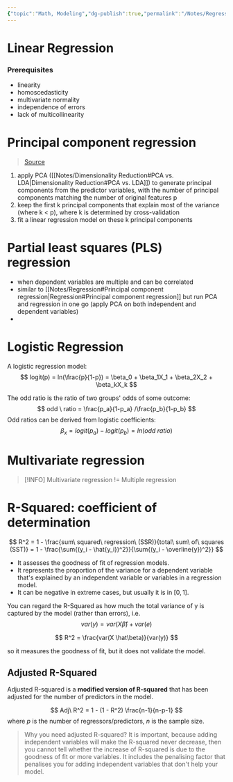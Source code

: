 ```yaml
---
{"topic":"Math, Modeling","dg-publish":true,"permalink":"/Notes/Regression/","dgPassFrontmatter":true,"noteIcon":""}
---
```


# Linear Regression
### Prerequisites
- linearity 
- homoscedasticity
- multivariate normality
- independence of errors
- lack of multicollinearity

# Principal component regression
> [Source](https://towardsdatascience.com/principal-component-regression-clearly-explained-and-implemented-608471530a2f)
1. apply PCA ([[Notes/Dimensionality Reduction#PCA vs. LDA\|Dimensionality Reduction#PCA vs. LDA]]) to generate principal components from the predictor variables, with the number of principal components matching the number of original features p
2. keep the first k principal components that explain most of the variance (where k < p), where k is determined by cross-validation
3. fit a linear regression model on these k principal components
# Partial least squares (PLS) regression
- when dependent variables are multiple and can be correlated
- similar to [[Notes/Regression#Principal component regression\|Regression#Principal component regression]] but run PCA and regression in one go (apply PCA on both independent and dependent variables)
- 
# Logistic Regression

A logistic regression model:
$$
logit(p) = ln(\frac{p}{1-p}) = \beta_0 + \beta_1X_1 + \beta_2X_2 + \beta_kX_k
$$
 
 The odd ratio is the ratio of two groups' odds of some outcome:
$$
odd \ ratio = \frac{p_a}{1-p_a} /\frac{p_b}{1-p_b}
$$ 
Odd ratios can be derived from logistic coefficients:
$$
\beta_x = logit(p_a) - logit(p_b) = ln(odd \ ratio)
$$


# Multivariate regression
> [!INFO]
> Multivariate regression != Multiple regression



# R-Squared: coefficient of determination
$$
R^2 = 1 - \frac{sum\  squared\ regression\  (SSR)}{total\  sum\  of\  squares (SST)}
= 1 - \frac{\sum{(y_i - \hat{y_i})^2}}{\sum{(y_i - \overline{y})^2}}
$$

- It assesses the goodness of fit of regression models.
- It represents the proportion of the variance for a dependent variable that's explained by an independent variable or variables in a regression model.
- It can be negative in extreme cases, but usually it is in $[0, 1]$.

You can regard the R-Squared as how much the total variance of y is captured by the model (rather than errors), i.e.
$$
var(y) = var(X\hat \beta) + var(e)
$$

$$
R^2 = \frac{var(X \hat\beta)}{var(y)}
$$

so it measures the goodness of fit, but it does not validate the model.

## Adjusted R-Squared
Adjusted R-squared is a **modified version of R-squared** that has been adjusted for the number of predictors in the model.

$$
Adj\ R^2 = 1 - (1 - R^2) \frac{n-1}{n-p-1} 
$$
where $p$ is the number of regressors/predictors, $n$ is the sample size.
> Why you need adjusted R-squared?
It is important, because adding independent variables will make the R-squared never decrease, then you cannot tell whether the increase of R-squared is due to the goodness of fit or more variables.
It includes the penalising factor that penalises you for adding independent variables that don't help your model.






